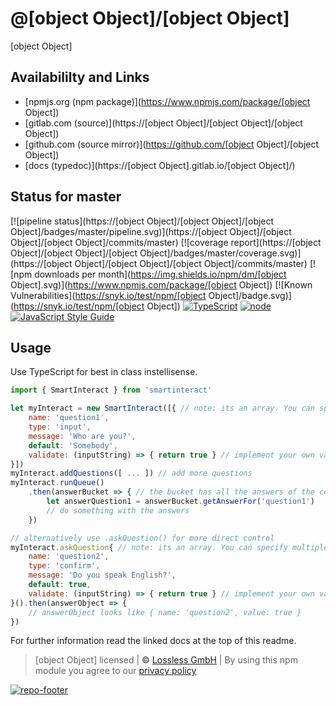 # @[object Object]/[object Object]
[object Object]

## Availabililty and Links
* [npmjs.org (npm package)](https://www.npmjs.com/package/[object Object])
* [gitlab.com (source)](https://[object Object]/[object Object]/[object Object])
* [github.com (source mirror)](https://github.com/[object Object]/[object Object])
* [docs (typedoc)](https://[object Object].gitlab.io/[object Object]/)

## Status for master
[![pipeline status](https://[object Object]/[object Object]/[object Object]/badges/master/pipeline.svg)](https://[object Object]/[object Object]/[object Object]/commits/master)
[![coverage report](https://[object Object]/[object Object]/[object Object]/badges/master/coverage.svg)](https://[object Object]/[object Object]/[object Object]/commits/master)
[![npm downloads per month](https://img.shields.io/npm/dm/[object Object].svg)](https://www.npmjs.com/package/[object Object])
[![Known Vulnerabilities](https://snyk.io/test/npm/[object Object]/badge.svg)](https://snyk.io/test/npm/[object Object])
[![TypeScript](https://img.shields.io/badge/TypeScript->=%203.x-blue.svg)](https://nodejs.org/dist/latest-v10.x/docs/api/)
[![node](https://img.shields.io/badge/node->=%2010.x.x-blue.svg)](https://nodejs.org/dist/latest-v10.x/docs/api/)
[![JavaScript Style Guide](https://img.shields.io/badge/code%20style-prettier-ff69b4.svg)](https://prettier.io/)

## Usage

Use TypeScript for best in class instellisense.

```javascript
import { SmartInteract } from 'smartinteract'

let myInteract = new SmartInteract([{ // note: its an array. You can specify multiple questions
    name: 'question1',
    type: 'input',
    message: 'Who are you?',
    default: 'Somebody',
    validate: (inputString) => { return true } // implement your own validation
}])
myInteract.addQuestions([ ... ]) // add more questions
myInteract.runQueue()
    .then(answerBucket => { // the bucket has all the answers of the completed queue
        let answerQuestion1 = answerBucket.getAnswerFor('question1')
        // do something with the answers
    })

// alternatively use .askQuestion() for more direct control
myInteract.askQuestion{ // note: its an array. You can specify multiple questions
    name: 'question2',
    type: 'confirm',
    message: 'Do you speak English?',
    default: true,
    validate: (inputString) => { return true } // implement your own validation
}().then(answerObject => {
    // answerObject looks like { name: 'question2', value: true }
})
```

For further information read the linked docs at the top of this readme.

> [object Object] licensed | **&copy;** [Lossless GmbH](https://lossless.gmbh)
| By using this npm module you agree to our [privacy policy](https://lossless.gmbH/privacy)

[![repo-footer](https://lossless.gitlab.io/publicrelations/repofooter.svg)](https://maintainedby.lossless.com)
